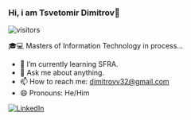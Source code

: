 ### Hi, i am Tsvetomir Dimitrov👋
![visitors](https://visitor-badge.glitch.me/badge?page_id=TsvetDimitrov)


🎓💻 Masters of Information Technology in process...


- 🌱 I’m currently learning SFRA.
- 💬 Ask me about anything.
- 📫 How to reach me: dimitrovv32@gmail.com
- 😄 Pronouns: He/Him

[![LinkedIn](https://img.shields.io/badge/-LinkedIn-0e76a8?style=flat-square&logo=Linkedin&logoColor=white)](https://www.linkedin.com/in/tsvetomir-dimitrov-9382b1176/) 
